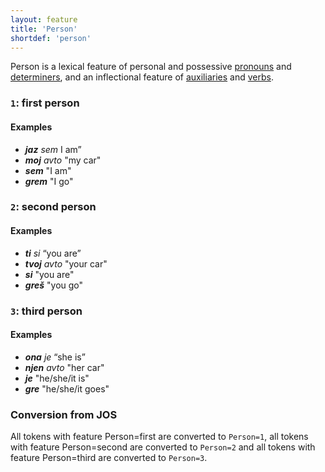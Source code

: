 ```yaml
---
layout: feature
title: 'Person'
shortdef: 'person'
---
```


Person is a lexical feature of personal and possessive [pronouns](PRON) and [determiners](DET), and an inflectional feature of [auxiliaries](AUX) and [verbs](VERB).

### <a name="1">`1`</a>: first person

#### Examples

* _<b>jaz</b> sem_ I am”
* _<b>moj</b> avto_ "my car"
* _<b>sem</b>_ "I am"
* _<b>grem</b>_ "I go"


### <a name="2">`2`</a>: second person

#### Examples

* _<b>ti</b> si_ “you are”
* _<b>tvoj</b> avto_ "your car"
* _<b>si</b>_ "you are"
* _<b>greš</b>_ "you go"

### <a name="3">`3`</a>: third person

#### Examples

* _<b>ona</b> je_ “she is”
* _<b>njen</b> avto_ "her car"
* _<b>je</b>_ "he/she/it is"
* _<b>gre</b>_ "he/she/it goes"

### Conversion from JOS

All tokens with feature Person=first are converted to `Person=1`, all tokens with feature Person=second are converted to `Person=2` and all tokens with feature Person=third are converted to `Person=3`.
<!-- Interlanguage links updated Čt lis 12 09:43:05 CET 2020 -->
